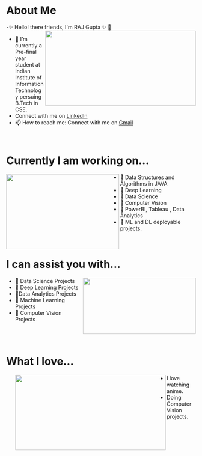  <h1> About Me</h1>
 <p title=About Me>
-✨ Hello! there friends, I'm RAJ Gupta ✨ 👋 
<img align="right" width="400" height="200" src="https://media.giphy.com/media/sGsOdL0YWYK0xSvARV/giphy.gif">     
 
<ul>
<li>🔭 I’m currently a Pre-final year student at Indian Institute of Information Technology persuing B.Tech in CSE. </li>
<li>Connect with me on <a href="https://www.linkedin.com/in/raj-gupta-8a2a95194">LinkedIn </a></li>
<li> 📫 How to reach me: Connect with me on <a href="rajmanmauji@gmail.com"> Gmail </a></li>
 </ul> </p> 
 
 <br>
 <h1> Currently I am working on...</h1>
        <p title= What i love?>
  <img align="left" height="200" width="300" src="https://media.giphy.com/media/Uv0VUrAT6FtMQ/giphy.gif" >
 <ul>
  <li>  🌱  Data Structures and Algorithms in JAVA </li> 
<li>  🌱  Deep Learning </li> 
<li> 👯 Data Science</li> 
  <li> 🌱 Computer Vision</li> 
  <li> 👯 PowerBI, Tableau , Data Analytics</li>
  <li> 🌱 ML and DL deployable projects.</li> 
 </ul>
 </p>
 <br>
   <h1> I can assist you with...</h1>
  <p title=I can help you with...>
 <img align="right" width="300" height="150" src="https://media.giphy.com/media/l4pTsNgkamxfk2ZLq/giphy.gif">
 <ul>
 <li>  💬 Data Science Projects</li>
  <li>  💬 Deep Learning Projects</li>
  <li>  💬Data Analytics Projects</li>
 <li> 💬 Machine Learning Projects</li>
   <li> 💬 Computer Vision Projects</li>
  </ul>
</p>
<br>  <br>  
  <h1> What I love...</h1>
  <p title=What I love ? >
  <ul>
 <img align="left" width="400" height="200" src="https://media.giphy.com/media/JVaKSg8soxqUg/giphy.gif" >
 
  <li> I love watching anime. </li>
<li> Doing Computer Vision projects. </li>
 
</ul>
</p>
<br>  <br>  


